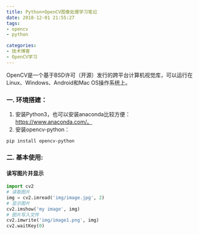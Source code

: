 ```yaml
---
title: Python+OpenCV图像处理学习笔记
date: 2018-12-01 21:55:27
tags:
- opencv
- python

categories:
- 技术博客
- OpenCV学习
---
```


OpenCV是一个基于BSD许可（开源）发行的跨平台计算机视觉库，可以运行在Linux、Windows、Android和Mac OS操作系统上。
<!--more-->

### 一. 环境搭建：
1. 安装Python3，也可以安装anaconda比较方便：https://www.anaconda.com/。
2. 安装opencv-python：

``` shell
pip install opencv-python
```

### 二. 基本使用:
#### 读写图片并显示
``` python
import cv2
# 读取图片
img = cv2.imread('img/image.jpg', 2)
# 显示图片
cv2.imshow('my image', img)
# 图片写入文件
cv2.imwrite('img/image1.png', img)
cv2.waitKey(0)
```